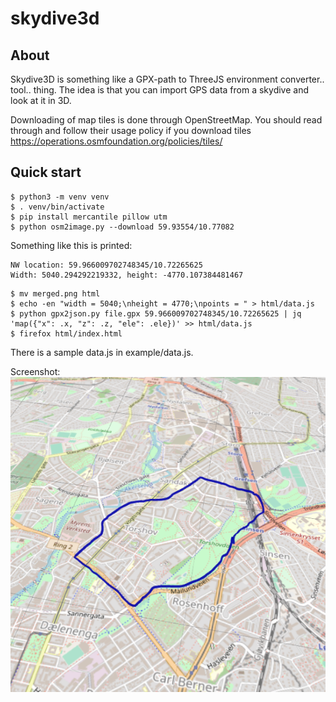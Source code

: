 # skydive3d

## About

Skydive3D is something like a GPX-path to ThreeJS environment converter.. tool.. thing. The idea is that you can import GPS data from a skydive and look at it in 3D.

Downloading of map tiles is done through OpenStreetMap. You should read through and follow their usage policy if you download tiles https://operations.osmfoundation.org/policies/tiles/

## Quick start

```
$ python3 -m venv venv
$ . venv/bin/activate
$ pip install mercantile pillow utm
$ python osm2image.py --download 59.93554/10.77082
```

Something like this is printed:
```
NW location: 59.966009702748345/10.72265625
Width: 5040.294292219332, height: -4770.107384481467
```

```
$ mv merged.png html
$ echo -en "width = 5040;\nheight = 4770;\npoints = " > html/data.js
$ python gpx2json.py file.gpx 59.966009702748345/10.72265625 | jq 'map({"x": .x, "z": .z, "ele": .ele})' >> html/data.js
$ firefox html/index.html
```

There is a sample data.js in example/data.js.

Screenshot:
![screenshot](screenshot.png)
